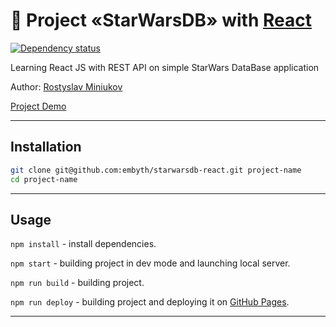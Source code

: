 # :star2: Project «StarWarsDB» with [React](https://reactjs.org/)

[![Dependency status][dependency-image]][dependency-url]

Learning React JS with REST API on simple StarWars DataBase application

Author: [Rostyslav Miniukov](https://github.com/embyth/)

[Project Demo](https://embyth.github.io/starwarsdb-react/)

---

## Installation

```bash
git clone git@github.com:embyth/starwarsdb-react.git project-name
cd project-name
```

---

## Usage

`npm install` - install dependencies.

`npm start` - building project in dev mode and launching local server.

`npm run build` - building project.

`npm run deploy` - building project and deploying it on [GitHub Pages](https://pages.github.com).

---

[dependency-image]: https://david-dm.org/embyth/starwarsdb-react/dev-status.svg?style=flat-square
[dependency-url]: https://david-dm.org/embyth/starwarsdb-react?type=dev
